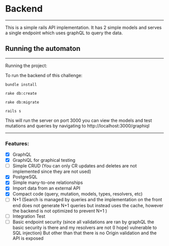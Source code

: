 # Backend

---

This is a simple rails API implementation. It has 2 simple models and serves a single endpoint
which uses graphQL to query the data.

## Running the automaton

---

Running the project:

To run the backend of this challenge:

```
bundle install
```

```
rake db:create
```

```
rake db:migrate
```

```
rails s
```

This will run the server on port 3000 you can view the models and test mutations and queries by
navigating to http://localhost:3000/graphiql

---

### Features:

- [x] GraphQL
- [x] GraphiQL for graphical testing
- [ ] Simple CRUD (You can only CR updates and deletes are not implemented since they are not used)
- [x] PostgreSQL
- [x] Simple many-to-one relationships
- [x] Import data from an external API
- [x] Compact code (query, mutation, models, types, resolvers, etc)
- [ ] N+1 (Search is managed by queries and the implementation on the front end does not generate N+1 queries but instead uses the cache, however the backend is not optimized to prevent N+1 )
- [ ] Integration Test
- [ ] Basic endpoint security (since all validations are ran by graphQL the basic security is there and my resolvers are not (I hope) vulnerable to SQL injection) But other than that there is no Origin validation and the API is exposed
